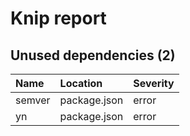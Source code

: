 # Knip report

## Unused dependencies (2)

| Name | Location | Severity |
| :----- | :----------- | :------- |
| semver | package.json | error |
| yn | package.json | error |

